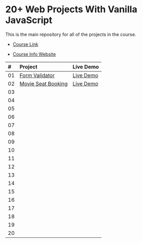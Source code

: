 # 20+ Web Projects With Vanilla JavaScript

This is the main repository for all of the projects in the course.

- [Course Link](https://www.udemy.com/course/web-projects-with-vanilla-javascript/?referralCode=F9B7C7FED834F91ADE75)

- [Course Info Website](https://vanillawebprojects.com/)

| # |	Project	| Live Demo |
|:--|:--|:-- |
| 01 | [Form Validator](https://github.com/lana-20/FormValidator) | [Live Demo](https://lana-20.github.io/FormValidator/) |
| 02 | [Movie Seat Booking](https://github.com/lana-20/MovieSeatBooking) | [Live Demo](https://lana-20.github.io/MovieSeatBooking/) |
| 03 |  |  |
| 04 |  |  |
| 05 |  |  |
| 06 |  |  |
| 07 |  |  |
| 08 |  |  |
| 09 |  |  |
| 10 |  |  |
| 11 |  |  |
| 12 |  |  |
| 13 |  |  |
| 14 |  |  |
| 15 |  |  |
| 16 |  |  |
| 17 |  |  |
| 18 |  |  |
| 19 |  |  |
| 20 |  |  |

